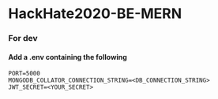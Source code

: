 # HackHate2020-BE-MERN

### For dev
#### Add a .env containing the following

```
PORT=5000
MONGODB_COLLATOR_CONNECTION_STRING=<DB_CONNECTION_STRING>
JWT_SECRET=<YOUR_SECRET>
```
